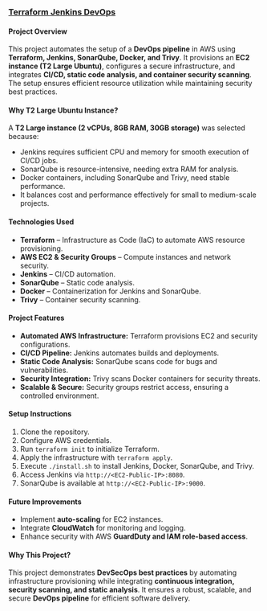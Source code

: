 ### [Terraform Jenkins DevOps](https://github.com/UmerAsif-1/terraform-jenkins-devops)

#### **Project Overview**
This project automates the setup of a **DevOps pipeline** in AWS using **Terraform, Jenkins, SonarQube, Docker, and Trivy**. It provisions an **EC2 instance (T2 Large Ubuntu)**, configures a secure infrastructure, and integrates **CI/CD, static code analysis, and container security scanning**. The setup ensures efficient resource utilization while maintaining security best practices.

#### **Why T2 Large Ubuntu Instance?**
A **T2 Large instance (2 vCPUs, 8GB RAM, 30GB storage)** was selected because:
- Jenkins requires sufficient CPU and memory for smooth execution of CI/CD jobs.
- SonarQube is resource-intensive, needing extra RAM for analysis.
- Docker containers, including SonarQube and Trivy, need stable performance.
- It balances cost and performance effectively for small to medium-scale projects.

#### **Technologies Used**
- **Terraform** – Infrastructure as Code (IaC) to automate AWS resource provisioning.
- **AWS EC2 & Security Groups** – Compute instances and network security.
- **Jenkins** – CI/CD automation.
- **SonarQube** – Static code analysis.
- **Docker** – Containerization for Jenkins and SonarQube.
- **Trivy** – Container security scanning.

#### **Project Features**
- **Automated AWS Infrastructure:** Terraform provisions EC2 and security configurations.
- **CI/CD Pipeline:** Jenkins automates builds and deployments.
- **Static Code Analysis:** SonarQube scans code for bugs and vulnerabilities.
- **Security Integration:** Trivy scans Docker containers for security threats.
- **Scalable & Secure:** Security groups restrict access, ensuring a controlled environment.

#### **Setup Instructions**
1. Clone the repository.
2. Configure AWS credentials.
3. Run `terraform init` to initialize Terraform.
4. Apply the infrastructure with `terraform apply`.
5. Execute `./install.sh` to install Jenkins, Docker, SonarQube, and Trivy.
6. Access Jenkins via `http://<EC2-Public-IP>:8080`.
7. SonarQube is available at `http://<EC2-Public-IP>:9000`.

#### **Future Improvements**
- Implement **auto-scaling** for EC2 instances.
- Integrate **CloudWatch** for monitoring and logging.
- Enhance security with AWS **GuardDuty and IAM role-based access**.

#### **Why This Project?**
This project demonstrates **DevSecOps best practices** by automating infrastructure provisioning while integrating **continuous integration, security scanning, and static analysis**. It ensures a robust, scalable, and secure **DevOps pipeline** for efficient software delivery.
